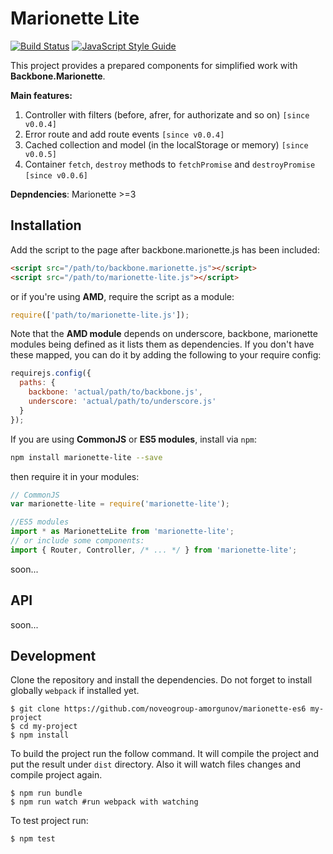 Marionette Lite
======================
[![Build Status](https://travis-ci.org/noveogroup-amorgunov/marionette-lite.svg?branch=master)](https://travis-ci.org/noveogroup-amorgunov/marionette-lite) [![JavaScript Style Guide](https://img.shields.io/badge/code%20style-standard-brightgreen.svg)](#)

This project provides a prepared components for simplified work with **Backbone.Marionette**.

**Main features:**

1. Controller with filters (before, afrer, for authorizate and so on) `[since v0.0.4]`
2. Error route and add route events `[since v0.0.4]`
3. Cached collection and model (in the localStorage or memory) `[since v0.0.5]`
4. Container `fetch`, `destroy` methods to `fetchPromise` and `destroyPromise` `[since v0.0.6]`

**Depndencies**: Marionette >=3

Installation
-----

Add the script to the page after backbone.marionette.js has been included:
```html
<script src="/path/to/backbone.marionette.js"></script>
<script src="/path/to/marionette-lite.js"></script>
```
or if you're using **AMD**, require the script as a module:

```javascript
require(['path/to/marionette-lite.js']);
```
Note that the **AMD module** depends on underscore, backbone, marionette modules being defined as it lists them as dependencies. If you don't have these mapped, you can do it by adding the following to your require config:
```javascript
requirejs.config({
  paths: {
    backbone: 'actual/path/to/backbone.js',
    underscore: 'actual/path/to/underscore.js'
  }
});
```

If you are using **CommonJS** or **ES5 modules**, install via `npm`:

```bash
npm install marionette-lite --save
```

then require it in your modules:
```javascript
// CommonJS
var marionette-lite = require('marionette-lite');

//ES5 modules
import * as MarionetteLite from 'marionette-lite';
// or include some components:
import { Router, Controller, /* ... */ } from 'marionette-lite';
```

soon...


API
------

soon...

Development
-----
Clone the repository and install the dependencies. Do not forget to install globally `webpack` if installed yet.

    $ git clone https://github.com/noveogroup-amorgunov/marionette-es6 my-project
    $ cd my-project
    $ npm install

To build the project run the follow command. It will compile the project and put the result under `dist` directory. Also it will watch files changes and compile project again. 

    $ npm run bundle
    $ npm run watch #run webpack with watching

To test project run:

    $ npm test
